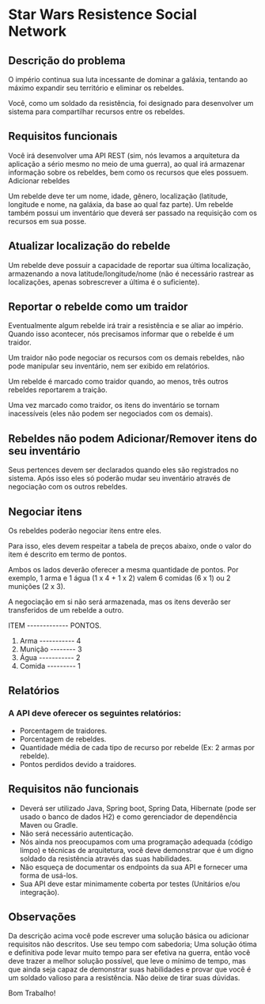 # Star Wars Resistence Social Network

## Descrição do problema

O império continua sua luta incessante de dominar a galáxia, tentando ao máximo expandir seu território e eliminar os rebeldes. 

Você, como um soldado da resistência, foi designado para desenvolver um sistema para compartilhar recursos entre os rebeldes.

## Requisitos funcionais

Você irá desenvolver uma API REST (sim, nós levamos a arquitetura da aplicação a sério mesmo no meio de uma guerra), ao qual irá armazenar informação sobre os rebeldes, bem como os recursos que eles possuem.
Adicionar rebeldes

Um rebelde deve ter um nome, idade, gênero, localização (latitude, longitude e nome, na galáxia, da base ao qual faz parte).
Um rebelde também possui um inventário que deverá ser passado na requisição com os recursos em sua posse.

## Atualizar localização do rebelde

Um rebelde deve possuir a capacidade de reportar sua última localização, armazenando a nova latitude/longitude/nome (não é necessário rastrear as localizações, apenas sobrescrever a última é o suficiente).

## Reportar o rebelde como um traidor

Eventualmente algum rebelde irá trair a resistência e se aliar ao império. Quando isso acontecer, nós precisamos informar que o rebelde é um traidor.

Um traidor não pode negociar os recursos com os demais rebeldes, não pode manipular seu inventário, nem ser exibido em relatórios.

Um rebelde é marcado como traidor quando, ao menos, três outros rebeldes reportarem a traição.

Uma vez marcado como traidor, os itens do inventário se tornam inacessíveis (eles não podem ser negociados com os demais).

## Rebeldes não podem Adicionar/Remover itens do seu inventário

Seus pertences devem ser declarados quando eles são registrados no sistema. Após isso eles só poderão mudar seu inventário através de negociação com os outros rebeldes.

## Negociar itens

Os rebeldes poderão negociar itens entre eles.

Para isso, eles devem respeitar a tabela de preços abaixo, onde o valor do item é descrito em termo de pontos.

Ambos os lados deverão oferecer a mesma quantidade de pontos. Por exemplo, 1 arma e 1 água (1 x 4 + 1 x 2) valem 6 comidas (6 x 1) ou 2 munições (2 x 3).

A negociação em si não será armazenada, mas os itens deverão ser transferidos de um rebelde a outro.

ITEM ------------- PONTOS.

1. Arma ----------- 4
1. Munição -------- 3
1. Água ----------- 2
1. Comida --------- 1


## Relatórios

### A API deve oferecer os seguintes relatórios:
* Porcentagem de traidores.
* Porcentagem de rebeldes.
* Quantidade média de cada tipo de recurso por rebelde (Ex: 2 armas por rebelde).
* Pontos perdidos devido a traidores.

## Requisitos não funcionais

* Deverá ser utilizado Java, Spring boot, Spring Data, Hibernate (pode ser usado o banco de dados H2) e como gerenciador de dependência Maven ou Gradle.
* Não será necessário autenticação.
* Nós ainda nos preocupamos com uma programação adequada (código limpo) e técnicas de arquitetura, você deve demonstrar que é um digno soldado da resistência através das suas habilidades.
* Não esqueça de documentar os endpoints da sua API e fornecer uma forma de usá-los.
* Sua API deve estar minimamente coberta por testes (Unitários e/ou integração).

## Observações

Da descrição acima você pode escrever uma solução básica ou adicionar requisitos não descritos.
Use seu tempo com sabedoria; Uma solução ótima e definitiva pode levar muito tempo para ser efetiva na guerra, então você deve trazer a melhor solução possível, que leve o mínimo de tempo, mas que ainda seja capaz de demonstrar suas habilidades e provar que você é um soldado valioso para a resistência.
Não deixe de tirar suas dúvidas.


Bom Trabalho!


